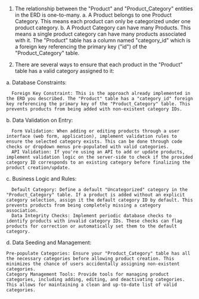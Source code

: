1. The relationship between the "Product" and "Product_Category" entities in the ERD is one-to-many.
  a. A Product belongs to one Product Category. This means each product can only be categorized under one product category.
  b. A Product Category can have many Products. This means a single product category can have many products associated with it.
  The "Product" table has a column named "category_id" which is a foreign key referencing the primary key ("id") of the "Product_Category" table.

2. There are several ways to ensure that each product in the "Product" table has a valid category assigned to it:

  a. Database Constraints:

      Foreign Key Constraint: This is the approach already implemented in the ERD you described. The "Product" table has a "category_id" foreign key referencing the primary key of the "Product_Category" table. This prevents products from being added with non-existent category IDs.

  b. Data Validation on Entry:

      Form Validation: When adding or editing products through a user interface (web form, application), implement validation rules to ensure the selected category exists. This can be done through code checks or dropdown menus pre-populated with valid categories.
      API Validation: If you're using an API to add or update products, implement validation logic on the server-side to check if the provided category ID corresponds to an existing category before finalizing the product creation/update.

  c. Business Logic and Rules:

      Default Category: Define a default "Uncategorized" category in the "Product_Category" table. If a product is added without an explicit category selection, assign it the default category ID by default. This prevents products from being completely missing a category association.
      Data Integrity Checks: Implement periodic database checks to identify products with invalid category IDs. These checks can flag products for correction or automatically set them to the default category. 

  d. Data Seeding and Management:

    Pre-populate Categories: Ensure your "Product_Category" table has all the necessary categories before allowing product creation. This minimizes the chance of users accidentally assigning non-existent categories.
    Category Management Tools: Provide tools for managing product categories, including adding, editing, and deactivating categories. This allows for maintaining a clean and up-to-date list of valid categories.


